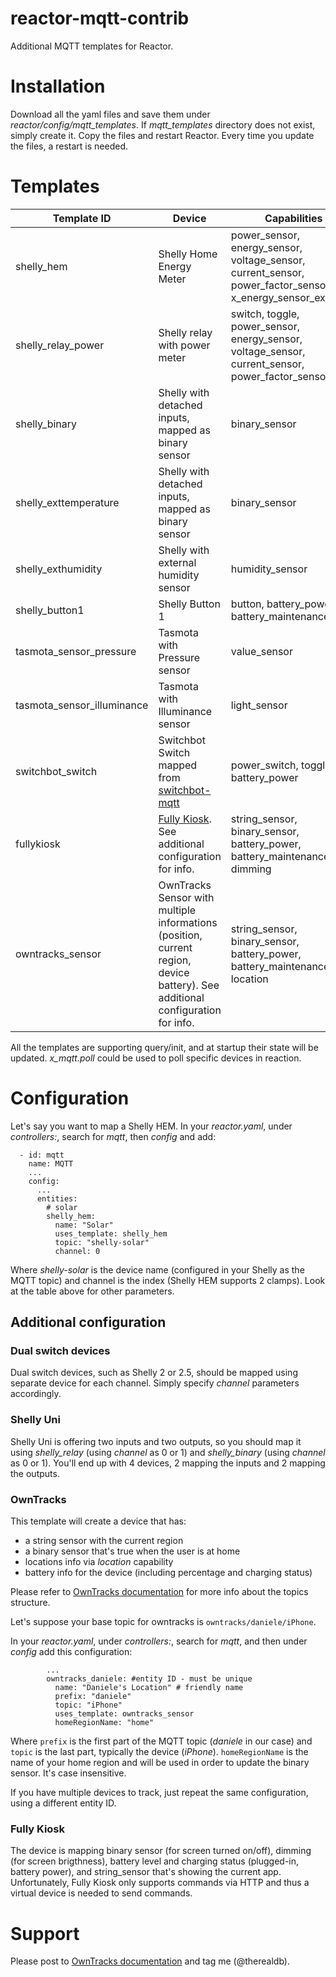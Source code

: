 # reactor-mqtt-contrib
Additional MQTT templates for Reactor.

# Installation
Download all the yaml files and save them under *reactor/config/mqtt_templates*. If *mqtt_templates* directory does not exist, simply create it.
Copy the files and restart Reactor. Every time you update the files, a restart is needed.

# Templates

| Template ID | Device | Capabilities | Parameters |
| ------------- | ------------- | ------------- | ------------- |
| shelly_hem | Shelly Home Energy Meter | power_sensor, energy_sensor, voltage_sensor, current_sensor, power_factor_sensor, x_energy_sensor_exported | topic, channel |
| shelly_relay_power | Shelly relay with power meter | switch, toggle, power_sensor, energy_sensor, voltage_sensor, current_sensor, power_factor_sensor | topic, channel |
| shelly_binary | Shelly with detached inputs, mapped as binary sensor | binary_sensor | topic, channel |
| shelly_exttemperature | Shelly with detached inputs, mapped as binary sensor | binary_sensor | topic, channel |
| shelly_exthumidity | Shelly with external humidity sensor | humidity_sensor | topic, channel |
| shelly_button1 | Shelly Button 1 | button, battery_power, battery_maintenance | topic, channel |
| tasmota_sensor_pressure | Tasmota with Pressure sensor | value_sensor | topic, source |
| tasmota_sensor_illuminance | Tasmota with Illuminance sensor | light_sensor | topic, source |
| switchbot_switch | Switchbot Switch mapped from [switchbot-mqtt](https://github.com/fphammerle/switchbot-mqtt) | power_switch, toggle, battery_power | topic |
| fullykiosk | [Fully Kiosk](https://www.fully-kiosk.com/). See additional configuration for info. | string_sensor, binary_sensor, battery_power, battery_maintenance, dimming | topic |
| owntracks_sensor | OwnTracks Sensor with multiple informations (position, current region, device battery). See additional configuration for info. | string_sensor, binary_sensor, battery_power, battery_maintenance, location | prefix, topic,  homeRegionName |

All the templates are supporting query/init, and at startup their state will be updated. *x_mqtt.poll* could be used to poll specific devices in reaction.

# Configuration

Let's say you want to map a Shelly HEM. In your *reactor.yaml*, under *controllers:*, search for *mqtt*, then *config* and add:
```
  - id: mqtt
    name: MQTT
    ...
    config:
      ...
      entities:
        # solar
        shelly_hem:
          name: "Solar"
          uses_template: shelly_hem
          topic: "shelly-solar"
          channel: 0    
```

Where *shelly-solar* is the device name (configured in your Shelly as the MQTT topic) and channel is the index (Shelly HEM supports 2 clamps).
Look at the table above for other parameters.

## Additional configuration

### Dual switch devices

Dual switch devices, such as Shelly 2 or 2.5, should be mapped using separate device for each channel. Simply specify *channel* parameters accordingly.

### Shelly Uni

Shelly Uni is offering two inputs and two outputs, so you should map it using *shelly_relay* (using *channel* as 0 or 1) and *shelly_binary* (using *channel* as 0 or 1).
You'll end up with 4 devices, 2 mapping the inputs and 2 mapping the outputs.

### OwnTracks

This template will create a device that has:
 - a string sensor with the current region
 - a binary sensor that's true when the user is at home
 - locations info via *location* capability
 - battery info for the device (including percentage and charging status)

Please refer to [OwnTracks documentation](https://owntracks.org/booklet/guide/topics/) for more info about the topics structure.

Let's suppose your base topic for owntracks is `owntracks/daniele/iPhone`.

In your *reactor.yaml*, under *controllers:*, search for *mqtt*, and then under *config* add this configuration:

```
        ...
        owntracks_daniele: #entity ID - must be unique
          name: "Daniele's Location" # friendly name
          prefix: "daniele"
          topic: "iPhone"
          uses_template: owntracks_sensor
          homeRegionName: "home"
```

Where `prefix` is the first part of the MQTT topic (*daniele* in our case) and `topic` is the last part, typically the device (*iPhone*).
`homeRegionName` is the name of your home region and will be used in order to update the binary sensor. It's case insensitive.

If you have multiple devices to track, just repeat the same configuration, using a different entity ID.

### Fully Kiosk

The device is mapping binary sensor (for screen turned on/off), dimming (for screen brigthness), battery level and charging status (plugged-in, battery power), and string_sensor that's showing the current app. Unfortunately, Fully Kiosk only supports commands via HTTP and thus a virtual device is needed to send commands.

# Support
Please post to [OwnTracks documentation](https://smarthome.community/) and tag me (@therealdb).